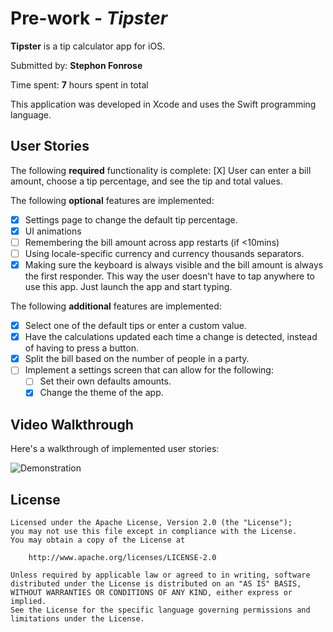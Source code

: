 # Pre-work - *Tipster*

**Tipster** is a tip calculator app  for iOS.

Submitted by: **Stephon Fonrose**

Time spent: **7** hours spent in total

This application was developed in Xcode and uses the Swift programming language.

## User Stories

The following **required** functionality is complete:
[X] User can enter a bill amount, choose a tip percentage, and see the tip and total values.

The following **optional** features are implemented:
* [X] Settings page to change the default tip percentage.
* [X] UI animations
* [ ] Remembering the bill amount across app restarts (if <10mins)
* [ ] Using locale-specific currency and currency thousands separators.
* [X] Making sure the keyboard is always visible and the bill amount is always the first responder. This way the user doesn't have to tap anywhere to use this app. Just launch the app and start typing.

The following **additional** features are implemented:
- [x] Select one of the default tips or enter a custom value.
- [x] Have the calculations updated each time a change is detected, instead of having to press a button.
- [x] Split the bill based on the number of people in a party.
- [ ] Implement a settings screen that can allow for the following:
    - [ ] Set their own defaults amounts.
    - [X] Change the theme of the app.

## Video Walkthrough 

Here's a walkthrough of implemented user stories:

![Demonstration](https://i.imgur.com/WciNTeP.gif)

## License

    Licensed under the Apache License, Version 2.0 (the "License");
    you may not use this file except in compliance with the License.
    You may obtain a copy of the License at

        http://www.apache.org/licenses/LICENSE-2.0

    Unless required by applicable law or agreed to in writing, software
    distributed under the License is distributed on an "AS IS" BASIS,
    WITHOUT WARRANTIES OR CONDITIONS OF ANY KIND, either express or implied.
    See the License for the specific language governing permissions and
    limitations under the License.

